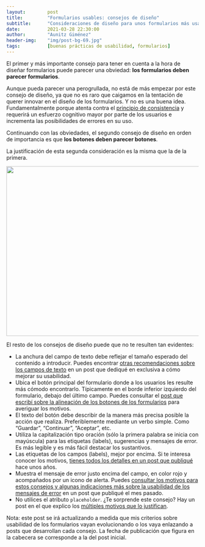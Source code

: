 ```yaml
---
layout:        post
title:         "Formularios usables: consejos de diseño"
subtitle:      "Consideraciones de diseño para unos formularios más usables"
date:          2021-03-28 22:30:00
author:        "Aunitz Giménez"
header-img:    "img/post-bg-69.jpg"
tags:          [buenas prácticas de usabilidad, formularios]
---
```


<p>El primer y más importante consejo para tener en cuenta a la hora de diseñar formularios puede parecer una obviedad: <strong>los formularios deben parecer formularios</strong>.</p>

<p>Aunque pueda parecer una perogrullada, no está de más empezar por este consejo de diseño, ya que no es raro que caigamos en la tentación de querer innovar en el diseño de los formularios. Y no es una buena idea. Fundamentalmente porque atenta contra el <a href="{{ site.baseurl }}{% post_url 2017-01-18-principios-usabilidad %}">principio de consistencia</a> y requerirá un esfuerzo cognitivo mayor por parte de los usuarios e incrementa las posibilidades de errores en su uso.</p>

<p>Continuando con las obviedades, el segundo consejo de diseño en orden de importancia es que <strong>los botones deben parecer botones</strong>.</p>

<p>La justificación de esta segunda consideración es la misma que la de la primera.</p>

<p><img src="{{ site.baseurl }}/img/formularios-usables-consejos-de-diseno.png" loading="lazy" alt="" width="722" height="444"></p>

<p>El resto de los consejos de diseño puede que no te resulten tan evidentes:</p>

<ul>
	<li>La anchura del campo de texto debe reflejar el tamaño esperado del contenido a introducir. Puedes encontrar <a href="{{ site.baseurl }}{% post_url 2021-01-17-formularios-usables-campos-de-texto %}">otras recomendaciones sobre los campos de texto</a> en un post que dediqué en exclusiva a cómo mejorar su usabilidad.</li>
	<li>Ubica el botón principal del formulario donde a los usuarios les resulte más cómodo encontrarlo. Típicamente en el borde inferior izquierdo del formulario, debajo del último campo. Puedes consultar el <a href="{{ site.baseurl }}{% post_url 2021-02-07-alineacion-botones-formulario %}">post que escribí sobre la alineación de los botones de los formularios</a> para averiguar los motivos.</li>
	<li>El texto del botón debe describir de la manera más precisa posible la acción que realiza. Preferiblemente mediante un verbo simple. Como “Guardar”, “Continuar”, “Aceptar”, etc.</li>
	<li>Utiliza la capitalización tipo oración (sólo la primera palabra se inicia con mayúscula) para las etiquetas (labels), sugerencias y mensajes de error. Es más legible y es más fácil destacar los sustantivos.</li>
	<li>Las etiquetas de los campos (labels), mejor por encima. Si te interesa conocer los motivos, <a href="{{ site.baseurl }}{% post_url 2018-03-11-tip-11-etiquetas-por-encima-campos %}">tienes todos los detalles en un post que publiqué</a> hace unos años.</li>
	<li>Muestra el mensaje de error justo encima del campo, en color rojo y acompañados por un icono de alerta. Puedes <a href="{{ site.baseurl }}{% post_url 2021-02-06-formularios-usables-mensajes-de-error %}">consultar los motivos para estos consejos y algunas indicaciones más sobre la usabilidad de los mensajes de error</a> en un post que publiqué el mes pasado.</li>
	<li>No utilices el atributo <code>placeholder</code>. ¿Te sorprende este consejo? Hay un post en el que explico los <a href="{{ site.baseurl }}{% post_url 2020-01-29-tip-17-no-utilices-atributo-placeholder %}">múltiples motivos que lo justifican</a>.</li>
</ul>

<p class="small">Nota: este post se irá actualizando a medida que mis criterios sobre usabilidad de los formularios vayan evolucionando o los vaya enlazando a posts que desarrollan cada consejo. La fecha de publicación que figura en la cabecera se corresponde a la del post inicial.</p>